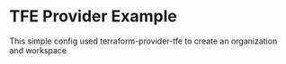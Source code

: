 # TFE Provider Example

This simple config used terraform-provider-tfe to create an organization and workspace
